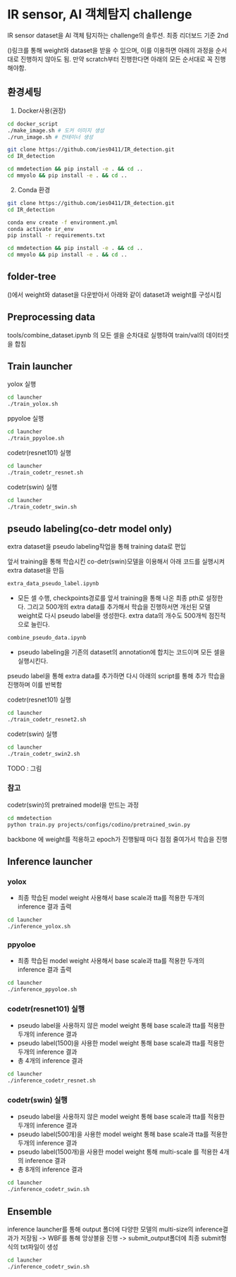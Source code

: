 
# IR sensor, AI 객체탐지 challenge
IR sensor dataset을 AI 객체 탐지하는 challenge의 솔루션.
최종 리더보드 기준 2nd

()링크를 통해 weight와 dataset을 받을 수 있으며, 이를 이용하면 아래의 과정을 순서대로 진행하지 않아도 됨.
만약 scratch부터 진행한다면 아래의 모든 순서대로 꼭 진행해야함.

## 환경세팅
1. Docker사용(권장)
```bash
cd docker_script
./make_image.sh # 도커 이미지 생성
./run_image.sh # 컨테이너 생성

git clone https://github.com/ies0411/IR_detection.git
cd IR_detection

cd mmdetection && pip install -e . && cd ..
cd mmyolo && pip install -e . && cd ..

```

2. Conda 환경
```bash
git clone https://github.com/ies0411/IR_detection.git
cd IR_detection

conda env create -f environment.yml
conda activate ir_env
pip install -r requirements.txt

cd mmdetection && pip install -e . && cd ..
cd mmyolo && pip install -e . && cd ..

```
## folder-tree
()에서 weight와 dataset을 다운받아서 아래와 같이 dataset과 weight를 구성시킴

## Preprocessing data
tools/combine_dataset.ipynb 의 모든 셀을 순차대로 실행하여 train/val의 데이터셋을 합침

## Train launcher
yolox 실행
```bash
cd launcher
./train_yolox.sh
```

ppyoloe 실행
```bash
cd launcher
./train_ppyoloe.sh
```

codetr(resnet101) 실행
```bash
cd launcher
./train_codetr_resnet.sh
```


codetr(swin) 실행
```bash
cd launcher
./train_codetr_swin.sh
```

## pseudo labeling(co-detr model only)
extra dataset을 pseudo labeling작업을 통해 training data로 편입

앞서 training을 통해 학습시킨 co-detr(swin)모델을 이용해서 아래 코드를 실행시켜 extra dataset을 만듬
```bash
extra_data_pseudo_label.ipynb
```
-  모든 셀 수행, checkpoints경로를 앞서 training을 통해 나온 최종 pth로 설정한다. 그리고 500개의 extra data를 추가해서 학습을 진행하서면 개선된 모델 weight로 다시 pseudo label을 생성한다. extra data의 개수도 500개씩 점진적으로 늘린다.

```bash
combine_pseudo_data.ipynb
```
-  pseudo labeling을 기존의 dataset의 annotation에 합치는 코드이며 모든 셀을 실행시킨다.

pseudo label을 통해 extra data를 추가하면 다시 아래의 script를 통해 추가 학습을 진행하며 이를 반복함

codetr(resnet101) 실행
```bash
cd launcher
./train_codetr_resnet2.sh
```


codetr(swin) 실행
```bash
cd launcher
./train_codetr_swin2.sh
```
TODO : 그림


### 참고
codetr(swin)의 pretrained model을 만드는 과정
```bash
cd mmdetection
python train.py projects/configs/codino/pretrained_swin.py
```
backbone 에 weight를 적용하고 epoch가 진행될때 마다 점점 줄여가서 학습을 진행


## Inference launcher
### yolox
- 최종 학습된 model weight 사용해서 base scale과 tta를 적용한 두개의 inference 결과 출력
```bash
cd launcher
./inference_yolox.sh
```

### ppyoloe
- 최종 학습된 model weight 사용해서 base scale과 tta를 적용한 두개의 inference 결과 출력
```bash
cd launcher
./inference_ppyoloe.sh
```

### codetr(resnet101) 실행
- pseudo label을 사용하지 않은 model weight 통해 base scale과 tta를 적용한 두개의 inference 결과
- pseudo label(1500)을 사용한 model weight 통해 base scale과 tta를 적용한 두개의 inference 결과
- 총 4개의 inference 결과
```bash
cd launcher
./inference_codetr_resnet.sh
```

### codetr(swin) 실행
- pseudo label을 사용하지 않은 model weight 통해 base scale과 tta를 적용한 두개의 inference 결과
- pseudo label(500개)을 사용한 model weight 통해 base scale과 tta를 적용한 두개의 inference 결과
- pseudo label(1500개)을 사용한 model weight 통해 multi-scale 를 적용한 4개의 inference 결과
- 총 8개의 inference 결과

```bash
cd launcher
./inference_codetr_swin.sh
```

## Ensemble
inference launcher를 통해 output 폴더에 다양한 모델의 multi-size의 inference결과가 저장됨 -> WBF를 통해 앙상블을 진행 -> submit_output폴더에 최종 submit형식의 txt파일이 생성
```bash
cd launcher
./inference_codetr_swin.sh
```

